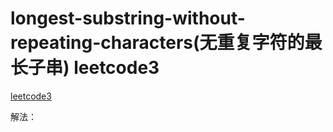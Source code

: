 # longest-substring-without-repeating-characters(无重复字符的最长子串) leetcode3

[leetcode3](https://leetcode-cn.com/problems/longest-substring-without-repeating-characters/)

解法：




































